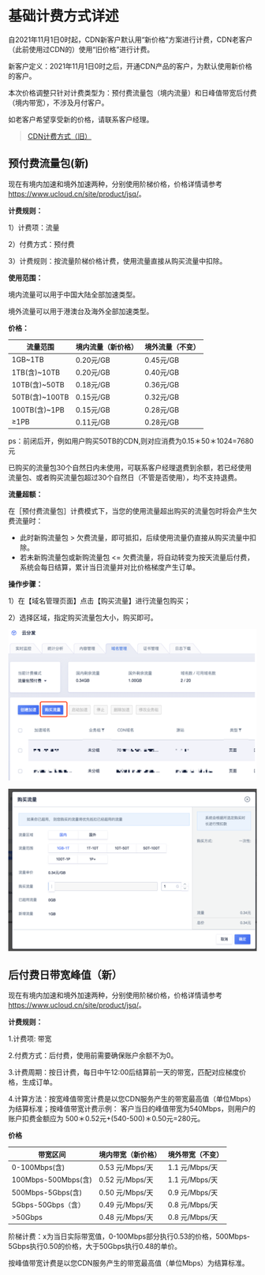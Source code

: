 # 基础计费方式详述

自2021年11月1日0时起，CDN新客户默认用“新价格”方案进行计费，CDN老客户（此前使用过CDN的）使用“旧价格”进行计费。

新客户定义：2021年11月1日0时之后，开通CDN产品的客户，为默认使用新价格的客户。

本次价格调整只针对计费类型为：预付费流量包（境内流量）和日峰值带宽后付费 （境内带宽），不涉及月付客户。

如老客户希望享受新的价格，请联系客户经理。

>[CDN计费方式（旧）](/ucdn/charge_old)


## 预付费流量包(新)

现在有境内加速和境外加速两种，分别使用阶梯价格，价格详情请参考
<https://www.ucloud.cn/site/product/jsq/>。


**计费规则：**

1）计费项：流量

2）付费方式：预付费

3）计费规则：按流量阶梯价格计费，使用流量直接从购买流量中扣除。

**使用范围：**

境内流量可以用于中国大陆全部加速类型。

境外流量可以用于港澳台及海外全部加速类型。

**价格：**

| 流量范围        | 境内流量（新价格）     | 境外流量（不变）     |
| ----------- | -------- | -------- |
| 1GB~1TB    | 0.20元/GB | 0.45元/GB |
| 1TB(含)~10TB   | 0.20元/GB | 0.40元/GB |
| 10TB(含)~50TB  | 0.18元/GB | 0.36元/GB |
| 50TB(含)~100TB | 0.15元/GB | 0.32元/GB |
| 100TB(含)~1PB  | 0.15元/GB | 0.28元/GB |
| ≥1PB       | 0.11元/GB | 0.28元/GB |

ps：前闭后开，例如用户购买50TB的CDN,则对应消费为0.15＊50＊1024=7680元

已购买的流量包30个自然日内未使用，可联系客户经理退费到余额，若已经使用流量包、或者购买流量包超过30个自然日（不管是否使用），均不支持退费。

**流量超额：**

在［预付费流量包］计费模式下，当您的使用流量超出购买的流量包时将会产生欠费流量时：

* 此时新购流量包 > 欠费流量，即可抵扣，后续使用流量仍直接从购买流量中扣除。
* 若未新购流量包或新购流量包 <= 欠费流量，将自动转变为按天流量后付费，系统会每日结算，累计当日流量并对比价格梯度产生订单。

**操作步骤：**

1）在【域名管理页面】点击【购买流量】进行流量包购买；

2）选择区域，指定购买流量包大小，购买即可。

![image-20191205143425666](../images/image-20191205143425666.png)

![image-20191205143522909](../images/image-20191205143522909.png)



## 后付费日带宽峰值（新）

现在有境内加速和境外加速两种，分别使用阶梯价格，价格详情请参考
<https://www.ucloud.cn/site/product/jsq/>。

**计费规则：**

1.计费项: 带宽

2.付费方式：后付费，使用前需要确保账户余额不为0。

3.计费周期：按日计费，每日中午12:00后结算前一天的带宽，匹配对应梯度价格，生成订单。

4.计算方法：按宽峰值带宽计费是以您CDN服务产生的带宽最高值（单位Mbps）为结算标准；按峰值带宽计费示例：
客户当日的峰值带宽为540Mbps，则用户的账户扣费金额应为
500＊0.52元+(540-500)＊0.50元=280元。

**价格**

| 带宽区间     |    境内带宽（新价格） | 境外带宽（不变）|     
| ------------- | ------------ | ------------ |       
| 0-100Mbps(含) | 0.53 元/Mbps/天         | 1.1 元/Mbps/天         |
|100Mbps-500Mbps(含)| 0.52 元/Mbps/天     | 1.1 元/Mbps/天         |
| 500Mbps-5Gbps(含) | 0.50 元/Mbps/天       | 0.9 元/Mbps/天         |
| 5Gbps-50Gbps（含）| 0.49 元/Mbps/天         | 0.8 元/Mbps/天         |
|  >50Gbps    |0.48 元/Mbps/天           |  0.8 元/Mbps/天        |


阶梯计费：x为当日实际带宽值，0-100Mbps部分执行0.53的价格，500Mbps-5Gbps执行0.50的价格，大于50Gbps执行0.48的单价。

按峰值带宽计费是以您CDN服务产生的带宽最高值（单位Mbps）为结算标准。

